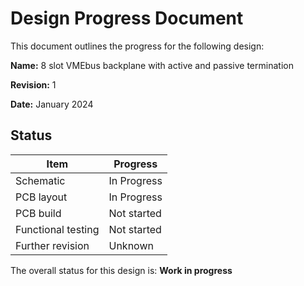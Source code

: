 # Design Progress Document
This document outlines the progress for the following design:

**Name:** 8 slot VMEbus backplane with active and passive termination

**Revision:** 1

**Date:** January 2024

## Status
| Item | Progress |
|--|--|
| Schematic | In Progress |
| PCB layout | In Progress |
| PCB build | Not started |
| Functional testing | Not started |
| Further revision | Unknown |

The overall status for this design is: **Work in progress**
